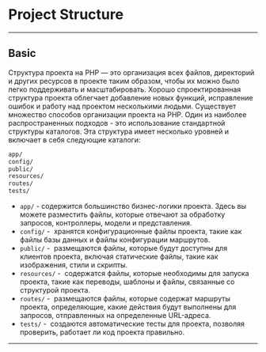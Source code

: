 # Project Structure
***
## Basic
Структура проекта на PHP — это организация всех файлов, директорий и других ресурсов в проекте таким образом, чтобы их можно было легко поддерживать и масштабировать. Хорошо спроектированная структура проекта облегчает добавление новых функций, исправление ошибок и работу над проектом несколькими людьми.
Существует множество способов организации проекта на PHP. Один из наиболее распространенных подходов - это использование стандартной структуры каталогов. Эта структура имеет несколько уровней и включает в себя следующие каталоги:
``` bash
app/  
config/  
public/  
resources/  
routes/  
tests/
```
- `app/` - содержится большинство бизнес-логики проекта. Здесь вы можете разместить файлы, которые отвечают за обработку запросов, контроллеры, модели и представления.
- `config/` -  хранятся конфигурационные файлы проекта, такие как файлы базы данных и файлы конфигурации маршрутов.
- `public/` -  размещаются файлы, которые будут доступны для клиентов проекта, включая статические файлы, такие как изображения, стили и скрипты.
- `resources/` -  содержатся файлы, которые необходимы для запуска проекта, такие как переводы, шаблоны и файлы, связанные со структурой проекта.
- `routes/` -  размещаются файлы, которые содержат маршруты проекта, определяющие, какие действия будут выполнены для запросов, отправленных на определенные URL-адреса.
- `tests/` -  создаются автоматические тесты для проекта, позволяя проверить, работает ли код проекта правильно.
***
